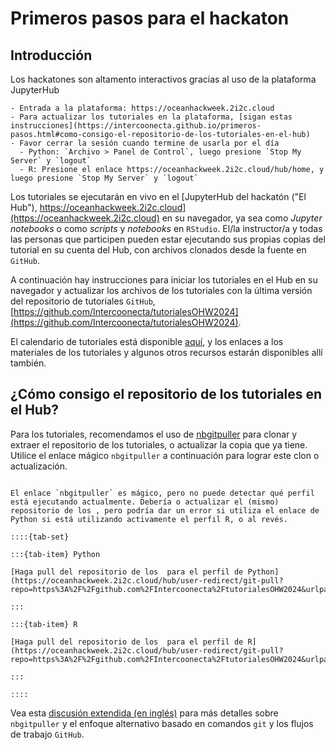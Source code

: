 # Primeros pasos para el hackaton

## Introducción

Los hackatones son altamento interactivos gracias al uso de la plataforma JupyterHub


```{admonition} Instrucciones para el uso de la plataforma JupyterHub
- Entrada a la plataforma: https://oceanhackweek.2i2c.cloud
- Para actualizar los tutoriales en la plataforma, [sigan estas instrucciones](https://intercoonecta.github.io/primeros-pasos.html#como-consigo-el-repositorio-de-los-tutoriales-en-el-hub)
- Favor cerrar la sesión cuando termine de usarla por el día
  - Python: `Archivo > Panel de Control`, luego presione `Stop My Server` y `logout`
  - R: Presione el enlace https://oceanhackweek.2i2c.cloud/hub/home, y luego presione `Stop My Server` y `logout`
```

Los tutoriales se ejecutarán en vivo en el [JupyterHub  del hackatón ("El Hub"), https://oceanhackweek.2i2c.cloud](https://oceanhackweek.2i2c.cloud) en su navegador, ya sea como _Jupyter notebooks_ o como _scripts_ y _notebooks_ en `RStudio`. El/la instructor/a y todas las personas que participen pueden estar ejecutando sus propias copias del tutorial en su cuenta del Hub, con archivos clonados desde la fuente en `GitHub`.

A continuación hay instrucciones para iniciar los tutoriales en el Hub en su navegador y actualizar los archivos de los tutoriales con la última versión del repositorio de tutoriales `GitHub`, [https://github.com/Intercoonecta/tutorialesOHW2024](https://github.com/Intercoonecta/tutorialesOHW2024).

El calendario de tutoriales está disponible [aquí](tutoriales), y los enlaces a los materiales de los tutoriales y algunos otros recursos estarán disponibles allí también.

## ¿Cómo consigo el repositorio de los tutoriales en el Hub?

Para los tutoriales, recomendamos el uso de [nbgitpuller](https://jupyterhub.github.io/nbgitpuller/) para clonar y extraer el repositorio de los tutoriales, o actualizar la copia que ya tiene. Utilice el enlace mágico `nbgitpuller` a continuación para lograr este clon o actualización.

```{admonition} Haga _pull_ del repositorio de los  usando la magía de nbgitpuller

El enlace `nbgitpuller` es mágico, pero no puede detectar qué perfil está ejecutando actualmente. Debería o actualizar el (mismo) repositorio de los , pero podría dar un error si utiliza el enlace de Python si está utilizando activamente el perfil R, o al revés.

::::{tab-set}

:::{tab-item} Python

[Haga pull del repositorio de los  para el perfil de Python](https://oceanhackweek.2i2c.cloud/hub/user-redirect/git-pull?repo=https%3A%2F%2Fgithub.com%2FIntercoonecta%2FtutorialesOHW2024&urlpath=lab%2Ftree%2FtutorialesOHW2024)

:::

:::{tab-item} R

[Haga pull del repositorio de los  para el perfil de R](https://oceanhackweek.2i2c.cloud/hub/user-redirect/git-pull?repo=https%3A%2F%2Fgithub.com%2FIntercoonecta%2FtutorialesOHW2024&urlpath=rstudio)

:::

::::

```

Vea esta [discusión extendida (en inglés)](https://oceanhackweek.org/resources/prep/jupyterhub.html#how-do-i-get-the-tutorial-repository) para más detalles sobre `nbgitpuller` y el enfoque alternativo basado en comandos `git` y los flujos de trabajo `GitHub`.
